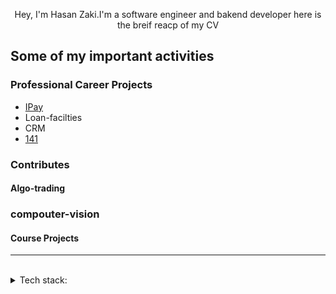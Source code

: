 
<p align="center">
Hey, I'm Hasan Zaki.I'm a software engineer and bakend developer here is the breif reacp of my CV
</p>



## Some of my important activities

### Professional Career Projects
- [IPay](https://github.com/Hasanzakii/Ipay.git)
- Loan-facilties
- CRM
- [141](https://141.ir/)


### Contributes


#### Algo-trading



### compouter-vision


#### Course Projects



---
<br>
<details>
<summary>
   Tech stack:
</summary>
   <br>
   - laravel
   -.net coer
</details>
<br>
